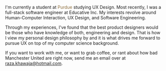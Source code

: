 I'm currently a student at <span class="font-semibold hover:opacity-75" style="color:#8E6F3E">Purdue</span> studying UX Design. Most recently, I was a full-stack software engineer at <a href="https://www.educative.io" style="text-decoration:none"><span class="cursor-pointer font-semibold hover:opacity-75 gradient-purple text-gradient">Educative Inc.</span></a> My interests revolve around Human-Computer Interaction, UX Design, and Software Engineering.

Through my experiences, I've found that the best product designers would be those who have knowledge of both, engineering and design. That is how I view my personal design philosophy by and it is what drives me forward to pursue UX on top of my computer science background.

If you want to work with me, or want to grab coffee, or rant about how bad Manchester United are right now, send me an email over at raza.khawaja@hotmail.com.